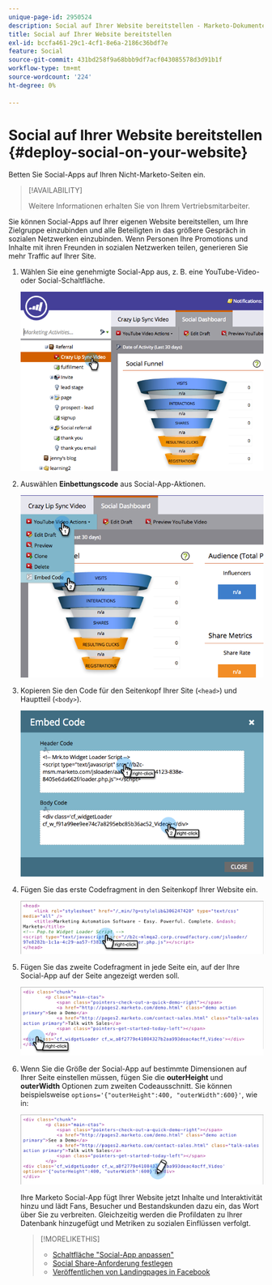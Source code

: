 ```yaml
---
unique-page-id: 2950524
description: Social auf Ihrer Website bereitstellen - Marketo-Dokumente - Produktdokumentation
title: Social auf Ihrer Website bereitstellen
exl-id: bccfa461-29c1-4cf1-8e6a-2186c36bdf7e
feature: Social
source-git-commit: 431bd258f9a68bbb9df7acf043085578d3d91b1f
workflow-type: tm+mt
source-wordcount: '224'
ht-degree: 0%

---
```


# Social auf Ihrer Website bereitstellen {#deploy-social-on-your-website}

Betten Sie Social-Apps auf Ihren Nicht-Marketo-Seiten ein.

>[!AVAILABILITY]
>
>Weitere Informationen erhalten Sie von Ihrem Vertriebsmitarbeiter.

Sie können Social-Apps auf Ihrer eigenen Website bereitstellen, um Ihre Zielgruppe einzubinden und alle Beteiligten in das größere Gespräch in sozialen Netzwerken einzubinden. Wenn Personen Ihre Promotions und Inhalte mit ihren Freunden in sozialen Netzwerken teilen, generieren Sie mehr Traffic auf Ihrer Site.

1. Wählen Sie eine genehmigte Social-App aus, z. B. eine YouTube-Video- oder Social-Schaltfläche.

   ![](assets/image2015-5-12-11-3a43-3a24.png)

1. Auswählen **Einbettungscode** aus Social-App-Aktionen.

   ![](assets/image2015-5-12-12-3a59-3a46.png)

1. Kopieren Sie den Code für den Seitenkopf Ihrer Site (`<head>`) und Hauptteil (`<body>`).

   ![](assets/image2015-5-12-13-3a3-3a34.png)

1. Fügen Sie das erste Codefragment in den Seitenkopf Ihrer Website ein.

   ![](assets/socialonsite-embedhead.png)

1. Fügen Sie das zweite Codefragment in jede Seite ein, auf der Ihre Social-App auf der Seite angezeigt werden soll.

   ![](assets/socialonsite-embedwidget.png)

1. Wenn Sie die Größe der Social-App auf bestimmte Dimensionen auf Ihrer Seite einstellen müssen, fügen Sie die **outerHeight** und **outerWidth** Optionen zum zweiten Codeausschnitt. Sie können beispielsweise `options='{"outerHeight":400, "outerWidth":600}'`, wie in:

   ![](assets/socialonsite-resizewidget2.png)

   Ihre Marketo Social-App fügt Ihrer Website jetzt Inhalte und Interaktivität hinzu und lädt Fans, Besucher und Bestandskunden dazu ein, das Wort über Sie zu verbreiten. Gleichzeitig werden die Profildaten zu Ihrer Datenbank hinzugefügt und Metriken zu sozialen Einflüssen verfolgt.

   >[!MORELIKETHIS]
   >
   >* [Schaltfläche &quot;Social-App anpassen&quot;](/help/marketo/product-docs/demand-generation/social/configuring-social-actions/customize-social-app-button.md)
   >* [Social Share-Anforderung festlegen](/help/marketo/product-docs/demand-generation/social/social-functions/set-social-share-requirement.md)
   >* [Veröffentlichen von Landingpages in Facebook](/help/marketo/product-docs/demand-generation/facebook/publish-landing-pages-to-facebook.md)
